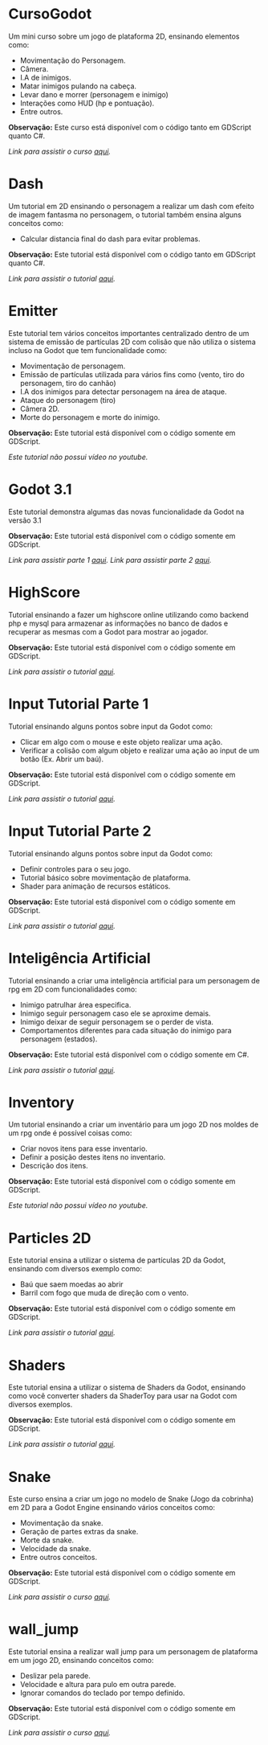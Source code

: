 
# CursoGodot
Um mini curso sobre um jogo de plataforma 2D, ensinando elementos como:
- Movimentação do Personagem.
- Câmera.
- I.A de inimigos.
- Matar inimigos pulando na cabeça.
- Levar dano e morrer (personagem e inimigo)
- Interações como HUD (hp e pontuação).
- Entre outros.

**Observação:** Este curso está disponível com o código tanto em GDScript quanto C#.

*Link para assistir o curso [aqui](https://youtu.be/ZXvySKgBiTM).*

# Dash
Um tutorial em 2D ensinando o personagem a realizar um dash com efeito de imagem fantasma no personagem, o tutorial também ensina alguns conceitos como:
- Calcular distancia final do dash para evitar problemas.

**Observação:** Este tutorial está disponível com o código tanto em GDScript quanto C#.

*Link para assistir o tutorial [aqui](https://youtu.be/yAXq9PevGCI).*

# Emitter
Este tutorial tem vários conceitos importantes centralizado dentro de um sistema de emissão de partículas 2D com colisão que não utiliza o sistema incluso na Godot que tem funcionalidade como:
- Movimentação de personagem.
- Emissão de partículas utilizada para vários fins como (vento, tiro do personagem, tiro do canhão)
- I.A dos inimigos para detectar personagem na área de ataque.
- Ataque do personagem (tiro)
- Câmera 2D.
- Morte do personagem e morte do inimigo.

**Observação:** Este tutorial está disponível com o código somente em GDScript.

*Este tutorial não possui vídeo no youtube.*

# Godot 3.1
Este tutorial demonstra algumas das novas funcionalidade da Godot na versão 3.1

**Observação:** Este tutorial está disponível com o código somente em GDScript.

*Link para assistir parte 1 [aqui](https://youtu.be/oRmd7_Qo9no).*
*Link para assistir parte 2 [aqui](https://youtu.be/G0iHJeRsC8Q).*

# HighScore
Tutorial ensinando a fazer um highscore online utilizando como backend php e mysql para armazenar as informações no banco de dados e recuperar as mesmas com a Godot para mostrar ao jogador.

**Observação:** Este tutorial está disponível com o código somente em GDScript.

*Link para assistir o tutorial [aqui](https://youtu.be/z0G8Jn5Amf0).*

# Input Tutorial Parte 1
Tutorial ensinando alguns pontos sobre input da Godot como:
- Clicar em algo com o mouse e este objeto realizar uma ação.
- Verificar a colisão com algum objeto e realizar uma ação ao input de um botão (Ex. Abrir um baú).

**Observação:** Este tutorial está disponível com o código somente em GDScript.

*Link para assistir o tutorial [aqui](https://youtu.be/tuCtCYHikQ4).*

# Input Tutorial Parte 2
Tutorial ensinando alguns pontos sobre input da Godot como:
- Definir controles para o seu jogo.
- Tutorial básico sobre movimentação de plataforma.
- Shader para animação de recursos estáticos.

**Observação:** Este tutorial está disponível com o código somente em GDScript.

*Link para assistir o tutorial [aqui](https://youtu.be/g7Ottt_1_vY).*

# Inteligência Artificial
Tutorial ensinando a criar uma inteligência artificial para um personagem de rpg em 2D com funcionalidades como:
- Inimigo patrulhar área especifica.
- Inimigo seguir personagem caso ele se aproxime demais.
- Inimigo deixar de seguir personagem se o perder de vista.
- Comportamentos diferentes para cada situação do inimigo para personagem (estados).

**Observação:** Este tutorial está disponível com o código somente em C#.

*Link para assistir o tutorial [aqui](https://youtu.be/eJ4OIe15oKY).*

# Inventory
Um tutorial ensinando a criar um inventário para um jogo 2D nos moldes de um rpg onde é possível coisas como:
- Criar novos itens para esse inventario.
- Definir a posição destes itens no inventario.
- Descrição dos itens.

**Observação:** Este tutorial está disponível com o código somente em GDScript.

*Este tutorial não possui vídeo no youtube.*

# Particles 2D
Este tutorial ensina a utilizar o sistema de partículas 2D da Godot, ensinando com diversos exemplo como:
- Baú que saem moedas ao abrir
- Barril com fogo que muda de direção com o vento.

**Observação:** Este tutorial está disponível com o código somente em GDScript.

*Link para assistir o tutorial [aqui](https://youtu.be/RZmUMFnxCoo).*

# Shaders
Este tutorial ensina a utilizar o sistema de Shaders da Godot, ensinando como você converter shaders da ShaderToy para usar na Godot com diversos exemplos.

**Observação:** Este tutorial está disponível com o código somente em GDScript.

*Link para assistir o tutorial [aqui](https://youtu.be/FvoiAyPZXkw).*

# Snake
Este curso ensina a criar um jogo no modelo de Snake (Jogo da cobrinha) em 2D para a Godot Engine ensinando vários conceitos como:
- Movimentação da snake.
- Geração de partes extras da snake.
- Morte da snake.
- Velocidade da snake.
- Entre outros conceitos.

**Observação:** Este tutorial está disponível com o código somente em GDScript.

*Link para assistir o curso [aqui](https://youtu.be/U4fxYc-W-Kk).*

# wall_jump
Este tutorial ensina a realizar wall jump para um personagem de plataforma em um jogo 2D, ensinando conceitos como:
- Deslizar pela parede.
- Velocidade e altura para pulo em outra parede.
- Ignorar comandos do teclado por tempo definido.

**Observação:** Este tutorial está disponível com o código somente em GDScript.

*Link para assistir o curso [aqui](https://youtu.be/IGT2k0TNQ4k).*